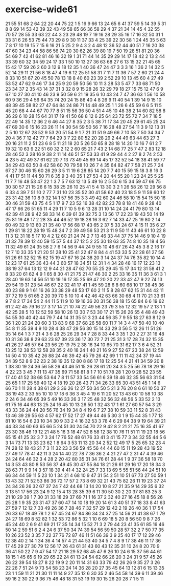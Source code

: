 # exercise-wide61
21
55
51
68
2
64
22
20
44
75
22
1
5
16
9
66
13
24
65
6
41
37
59
5
14
39
5
31
8
8
69
14
53
42
39
32
43
49
58
65
66
36
58
29
4
37
21
34
14
45
4
32
55
70
57
28
55
33
63
22
44
3
23
29
48
19
7
19
16
28
29
35
16
17
16
32
50
31
1
33
31
6
26
53
75
44
73
29
8
9
30
11
37
33
4
25
39
22
30
58
1
24
45
35
5
63
7
8
17
10
19
15
7
15
6
16
21
5
25
2
9
4
3
2
4
48
12
36
52
44
40
51
7
16
20
38
47
60
34
23
44
58
86
56
74
20
30
62
26
39
80
19
7
50
19
28
51
81
20
36
54
69
7
42
41
62
81
46
16
32
19
1
31
71
44
14
35
29
29
14
17
18
42
2
13
2
44
33
39
60
32
34
59
24
17
33
1
50
10
13
27
36
63
68
27
6
13
15
32
21
45
65
15
42
17
59
26
2
60
3
12
9
18
12
35
1
40
36
47
24
47
3
3
3
16
1
36
2
14
32
5
52
14
29
11
21
56
8
18
47
4
19
6
12
25
51
58
31
7
11
7
11
36
7
57
2
60
21
24
4
8
33
10
51
67
20
45
50
78
13
18
8
40
60
23
39
2
52
29
10
13
45
60
4
27
49
53
52
47
62
9
46
17
34
25
9
20
59
50
56
10
11
3
28
53
5
47
7
33
68
71
50
23
34
37
2
35
43
14
37
31
3
32
8
9
15
28
26
32
29
79
18
27
15
75
12
47
6
9
67
10
27
30
41
10
46
23
9
50
59
6
21
19
35
6
10
43
24
7
47
36
63
1
56
10
58
60
9
36
29
4
56
64
35
74
20
24
15
86
40
4
8
26
9
11
40
54
1
39
14
9
15
10
48
39
45
58
82
27
47
64
84
24
86
71
14
48
49
25
1
1
26
6
45
59
6
6
5
11
5
45
20
68
4
44
67
70
77
8
51
15
56
36
50
4
51
4
45
10
48
38
2
14
60
82
58
8
36
29
6
10
28
15
64
31
17
19
41
50
68
8
12
6
25
64
23
72
55
72
7
34
7
18
5
22
49
14
35
12
36
2
6
46
44
27
8
35
2
3
5
38
71
17
34
20
45
29
61
45
25
24
47
69
30
6
15
16
23
26
11
14
30
54
59
50
56
7
16
28
48
27
54
11
3
9
12
13
31
2
5
10
12
67
28
52
9
53
20
51
54
9
1
7
21
31
51
9
49
66
7
10
58
7
50
34
34
7
20
4
36
7
12
42
77
7
64
29
3
7
22
80
52
20
28
29
2
44
49
63
44
63
27
3
20
16
21
11
2
51
23
6
8
5
11
21
18
20
5
26
50
65
8
28
18
14
20
10
16
7
61
2
7
19
32
10
63
9
22
51
60
32
2
12
2
60
65
21
7
43
2
14
68
77
25
7
47
2
83
12
18
28
46
52
3
28
16
9
38
2
11
14
46
51
57
53
33
41
9
29
44
4
2
27
8
2
74
2
53
4
23
5
42
49
37
61
62
20
7
13
73
49
45
69
14
45
17
32
52
54
18
38
41
59
77
34
29
43
63
50
8
42
58
60
70
79
58
10
26
7
4
35
64
82
47
7
58
21
25
7
24
67
27
30
46
15
60
26
29
3
5
11
19
6
28
85
14
20
7
7
40
15
59
15
18
3
8
16
3
4
41
17
51
11
44
50
71
6
35
9
3
40
35
1
27
53
4
20
44
55
20
1
23
24
25
5
25
11
7
7
16
48
53
47
22
1
3
7
5
7
63
12
13
5
49
16
2
5
50
6
15
34
59
47
66
75
30
30
57
21
15
26
6
15
38
25
26
10
25
41
5
4
13
30
3
2
1
26
58
26
12
29
56
8
6
33
4
39
7
51
10
2
77
7
31
10
23
35
52
30
41
58
62
40
23
18
5
9
11
59
60
12
23
31
42
36
10
8
9
32
14
1
57
56
35
3
3
49
42
60
24
46
58
10
15
54
15
50
16
30
46
31
59
43
75
4
5
1
17
9
7
23
52
16
38
42
82
23
78
8
18
41
46
9
28
40
47
17
66
26
51
65
11
4
29
11
7
10
5
9
6
13
28
31
10
14
24
24
41
79
80
13
14
42
39
41
28
9
42
58
33
14
6
39
61
39
32
75
3
13
56
17
22
23
19
43
50
14
19
25
81
19
48
17
2
28
35
44
46
52
19
18
28
16
3
62
7
14
33
47
25
19
80
2
14
60
49
32
9
13
60
21
35
40
17
56
68
17
43
65
2
37
5
33
24
67
4
15
11
35
6
27
1
29
81
18
22
28
19
15
48
24
7
2
39
49
56
53
21
3
11
9
50
11
43
46
61
10
22
8
11
3
12
31
18
5
17
10
4
2
12
60
21
24
74
2
7
13
46
33
44
37
75
14
46
9
10
4
19
31
32
78
39
12
40
59
15
57
5
44
37
12
5
2
25
30
18
63
35
74
8
10
35
18
4
56
11
32
49
61
24
35
58
2
7
6
14
56
9
44
24
9
55
10
46
67
26
43
45
3
8
2
16
17
12
7
10
33
35
1
21
20
51
28
10
25
41
22
47
8
84
4
41
53
33
5
22
28
61
27
56
51
26
61
32
52
15
62
15
19
47
67
16
24
38
20
3
14
24
37
74
76
35
82
10
14
4
12
23
17
61
25
36
43
44
3
60
57
18
34
51
12
31
1
4
34
28
48
16
17
12
23
13
38
19
37
64
13
12
12
9
44
21
28
47
62
70
55
25
29
45
15
17
34
12
31
58
41
2
8
33
20
61
62
4
9
1
65
8
30
41
21
75
21
47
46
30
2
25
33
16
35
11
36
3
61
3
1
28
40
19
63
14
56
51
10
19
16
17
35
25
69
47
20
20
22
33
42
47
9
22
74
13
29
54
19
31
23
54
46
67
22
32
41
17
41
1
45
59
28
6
8
60
68
10
17
38
45
36
40
23
88
9
1
61
16
26
33
38
29
48
53
17
60
2
11
5
8
28
67
62
15
31
44
42
11
37
72
19
5
61
65
2
20
39
70
5
10
10
4
42
46
42
63
66
30
68
4
11
70
21
33
61
9
7
8
2
17
34
54
2
44
11
5
11
9
10
19
16
36
20
31
56
38
18
15
65
84
6
6
19
62
61
2
42
45
79
16
27
3
17
14
21
10
74
22
49
56
23
79
3
55
12
32
19
57
2
13
1
1
42
25
28
5
10
12
52
59
58
10
26
13
30
7
53
30
17
21
15
26
26
55
4
48
49
43
54
55
30
40
42
44
79
7
44
14
31
35
51
3
23
44
56
35
7
9
55
18
27
63
8
12
9
36
1
20
21
24
20
60
3
13
83
9
68
37
68
26
58
60
11
7
14
3
4
47
50
40
10
40
54
8
11
35
39
4
9
10
28
4
38
47
29
56
30
15
14
33
29
3
56
5
12
26
11
51
26
35
14
64
1
3
7
21
4
3
6
28
25
26
29
34
7
28
8
33
44
3
35
1
20
2
27
31
16
48
10
31
36
38
8
29
63
23
87
39
23
36
17
30
72
7
21
25
31
3
17
28
74
32
15
35
41
26
27
46
57
64
23
56
29
19
75
2
38
16
34
10
65
70
31
62
17
3
6
4
52
31
13
25
12
38
53
12
58
28
35
2
40
18
24
1
40
21
16
9
27
52
67
23
38
24
12
59
14
50
4
10
35
42
26
88
24
46
39
42
45
79
26
42
69
1
11
11
42
34
37
19
44
34
39
52
8
9
32
23
2
38
19
35
12
80
8
86
17
18
12
25
54
4
21
41
34
59
20
8
1
38
30
19
24
36
56
58
26
43
46
51
15
26
28
61
20
34
3
5
25
56
78
18
29
16
4
22
23
3
45
7
11
13
47
35
69
71
58
81
8
1
7
10
51
78
28
1
20
9
28
52
23
55
17
40
41
52
38
68
53
64
7
8
11
57
33
54
56
61
6
39
18
46
32
35
56
63
31
54
25
65
1
17
25
59
40
12
4
18
19
20
26
43
71
34
26
33
65
30
43
51
45
1
14
6
66
70
1
11
28
4
38
61
29
3
36
26
12
27
50
34
50
5
21
3
76
20
8
6
61
10
50
37
38
19
43
2
33
55
10
10
17
18
6
36
3
45
4
19
6
11
20
52
13
43
60
10
58
10
38
2
24
6
34
46
65
39
5
49
16
33
26
3
17
25
48
32
56
32
48
56
5
33
52
2
13
61
75
16
44
63
13
25
24
16
45
10
13
26
50
1
32
43
17
1
61
27
60
57
54
3
29
43
33
36
24
44
20
56
76
34
19
34
8
4
19
6
7
27
38
10
59
33
11
52
8
31
43
13
46
39
29
55
63
4
57
62
17
52
17
27
49
44
46
5
30
3
1
9
15
44
35
1
77
13
81
10
16
54
6
23
10
34
30
9
33
2
4
16
32
53
3
78
4
6
29
84
38
9
19
64
39
21
44
33
34
60
63
65
66
5
24
51
30
24
54
70
22
9
42
8
2
21
21
75
16
35
41
67
23
30
38
46
19
12
21
48
5
16
3
18
47
52
8
58
12
38
10
76
11
51
11
19
23
18
56
65
15
41
25
32
3
7
3
24
17
76
52
48
61
76
33
41
3
41
15
77
3
34
32
55
44
5
6
3
14
73
71
13
33
23
62
1
8
64
3
53
11
13
20
34
2
52
12
49
17
5
25
65
32
23
4
74
28
12
18
43
21
7
3
11
32
23
3
56
59
45
56
44
44
60
15
11
19
28
43
19
52
27
49
17
78
41
42
11
3
24
14
40
22
78
7
36
36
2
4
21
27
47
2
31
47
4
39
46
24
24
64
46
32
3
4
28
2
20
42
80
35
31
34
76
61
28
44
1
9
37
36
58
18
70
14
3
53
43
80
8
53
56
37
49
45
30
47
55
84
18
21
26
61
29
16
17
20
18
34
3
28
63
71
9
9
14
3
57
18
39
4
41
4
32
24
25
7
33
13
69
5
55
51
56
44
24
51
10
66
34
44
59
11
5
23
10
1
34
21
4
68
10
9
47
31
54
2
51
10
51
67
73
27
50
59
1
13
43
32
71
52
53
86
36
72
17
57
2
73
8
69
32
21
43
75
82
26
11
19
23
37
24
24
34
26
26
32
67
37
24
7
42
44
68
13
14
20
10
8
27
21
35
9
14
29
35
6
32
3
13
51
17
56
23
24
9
12
15
4
13
28
35
39
6
11
30
50
30
2
20
37
81
83
25
3
21
10
29
39
1
7
30
31
33
18
29
37
69
71
1
16
37
2
32
40
27
16
45
18
8
56
26
25
28
1
9
35
23
31
47
37
60
47
14
10
18
19
20
14
61
3
40
51
37
18
33
8
41
63
27
59
7
12
12
7
33
49
26
36
7
28
46
7
32
57
29
12
42
2
19
26
40
36
1
17
54
26
33
67
18
49
78
1
2
67
45
24
67
84
86
34
24
37
25
14
56
21
41
38
67
1
79
24
27
18
69
8
52
82
1
32
53
72
86
5
32
1
10
6
69
18
5
20
8
56
50
9
8
7
26
45
24
40
2
6
9
41
69
21
17
35
14
34
15
52
71
3
2
79
44
23
41
35
61
85
16
46
50
14
2
59
51
6
2
4
24
6
37
50
34
74
39
54
56
59
50
28
57
32
2
7
50
77
35
10
26
23
52
3
35
7
22
37
76
72
87
46
11
51
66
39
3
9
25
40
17
17
12
29
46
12
38
40
2
14
1
34
36
4
14
57
4
21
44
53
40
34
5
7
4
8
9
17
38
46
11
17
36
17
45
29
27
30
79
12
56
17
26
43
61
31
43
60
43
12
35
31
10
24
8
20
70
9
36
41
50
22
7
9
47
54
17
21
18
29
52
68
45
47
6
26
10
24
6
15
37
56
44
61
18
15
1
45
65
6
19
29
65
22
24
61
13
24
54
62
66
26
20
3
24
31
9
57
45
26
26
22
39
54
18
27
8
22
19
9
2
20
11
14
31
63
33
79
42
26
26
9
35
27
3
26
22
26
7
51
24
9
73
54
58
23
24
14
36
28
20
27
35
45
64
13
12
81
6
15
13
35
23
1
1
59
11
21
21
30
11
11
14
9
27
35
12
6
30
35
2
46
54
58
14
39
6
11
39
46
59
16
2
30
22
9
36
75
46
48
18
31
53
19
19
30
15
26
20
28
7
1
5
11
